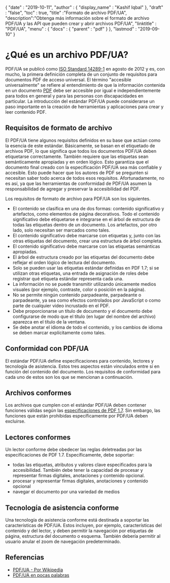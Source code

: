 {
  "date" : "2019-10-11",
  "author" : {
    "display_name" : "Kashif Iqbal"
},
  "draft" : "false",
  "toc" : true,
  "title" :"Formato de archivo PDF/UA",
  "description":"Obtenga más información sobre el formato de archivo PDF/UA y las API que pueden crear y abrir archivos PDF/UA",
  "linktitle" : "PDF/UA",
  "menu" : {
    "docs" : {
      "parent" : "pdf"
}
},
  "lastmod" : "2019-09-10"
}

# ¿Qué es un archivo PDF/UA? #

PDF/UA se publicó como [ISO Standard 14289-1](https://en.wikipedia.org/wiki/ISO_14289) en agosto de 2012 y es, con mucho, la primera definición completa de un conjunto de requisitos para documentos PDF de acceso universal. El término "accesible universalmente" se refiere al entendimiento de que la información contenida en un documento [PDF](/es/pdf/) debe ser accesible por igual e independientemente para todos en general y para las personas con discapacidades en particular. La introducción del estándar PDF/UA puede considerarse un paso importante en la creación de herramientas y aplicaciones para crear y leer contenido PDF.

## Requisitos de formato de archivo ##

El PDF/UA tiene algunos requisitos definidos en su base que actúan como la esencia de este estándar. Básicamente, se basan en el etiquetado de archivos PDF, lo que significa que todos los documentos PDF/UA deben etiquetarse correctamente. También requiere que las etiquetas sean semánticamente apropiadas y en orden lógico. Esto garantiza que el documento final creado con la especificación PDF/UA sea más confiable y accesible. Esto puede hacer que los autores de PDF se pregunten si necesitan saber todo acerca de todos esos requisitos. Afortunadamente, no es así, ya que las herramientas de conformidad de PDF/UA asumen la responsabilidad de agregar y preservar la accesibilidad del PDF.

Los requisitos de formato de archivo para PDF/UA son los siguientes.

* El contenido se clasifica en una de dos formas: contenido significativo y artefactos, como elementos de página decorativos. Todo el contenido significativo debe etiquetarse e integrarse en el árbol de estructura de todas las etiquetas dentro de un documento. Los artefactos, por otro lado, solo necesitan ser marcados como tales.
* El contenido significativo debe marcarse con etiquetas y, junto con las otras etiquetas del documento, crear una estructura de árbol completa.
* El contenido significativo debe marcarse con las etiquetas semánticas apropiadas.
* El árbol de estructura creado por las etiquetas del documento debe reflejar el orden lógico de lectura del documento.
* Solo se pueden usar las etiquetas estándar definidas en PDF 1.7; si se utilizan otras etiquetas, una entrada de asignación de roles debe registrar qué etiqueta estándar representa cada una.
* La información no se puede transmitir utilizando únicamente medios visuales (por ejemplo, contraste, color o posición en la página).
* No se permite ningún contenido parpadeante, parpadeante o parpadeante, ya sea como efectos controlados por JavaScript o como parte de cualquier video incrustado en el PDF.
* Debe proporcionarse un título de documento y el documento debe configurarse de modo que el título (en lugar del nombre del archivo) aparezca en el título de la ventana.
* Se debe anotar el idioma de todo el contenido, y los cambios de idioma se deben marcar explícitamente como tales.

## Conformidad con PDF/UA ##

El estándar PDF/UA define especificaciones para contenido, lectores y tecnología de asistencia. Estos tres aspectos están vinculados entre sí en función del contenido del documento. Los requisitos de conformidad para cada uno de estos son los que se mencionan a continuación.

## Archivos conformes ##

Los archivos que cumplen con el estándar PDF/UA deben contener funciones válidas según las [especificaciones de PDF 1.7](https://opensource.adobe.com/dc-acrobat-sdk-docs/standards/pdfstandards/pdf/PDF32000_2008.pdf). Sin embargo, las funciones que están prohibidas específicamente por PDF/UA deben excluirse.

## Lectores conformes ##

Un lector conforme debe obedecer las reglas deletreadas por las especificaciones de PDF 1.7. Específicamente, debe soportar:

* todas las etiquetas, atributos y valores clave especificados para la accesibilidad. También debe tener la capacidad de procesar y representar firmas digitales, anotaciones y contenido opcional.
* procesar y representar firmas digitales, anotaciones y contenido opcional
* navegar el documento por una variedad de medios

## Tecnología de asistencia conforme ##

Una tecnología de asistencia conforme está destinada a soportar las características de PDF/UA. Estos incluyen, por ejemplo, características del contenido y del lector, y deben permitir la navegación por etiquetas de página, estructura del documento o esquema. También debería permitir al usuario anular el zoom de navegación predeterminado.

## Referencias ##

* [PDF/UA - Por Wikipedia](https://en.wikipedia.org/wiki/PDF/UA)
* [PDF/UA en pocas palabras](https://pdfa.org/pdfua-in-a-nutshell/)

